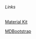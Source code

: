 ﻿###### Links
[Material Kit](https://demos.creative-tim.com/marketplace/material-kit-pro/index.html)

[MDBootstrap](https://mdbootstrap.com/docs/jquery/components/demo/)
